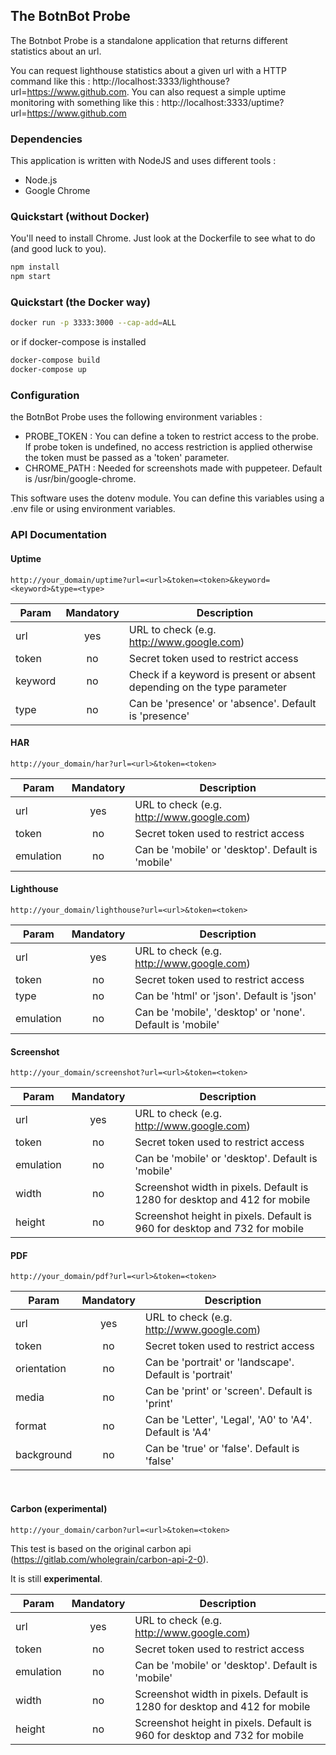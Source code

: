 ## The BotnBot Probe

The Botnbot Probe is a standalone application that returns different statistics about an url.

You can request lighthouse statistics about a given url with a HTTP command like this : http://localhost:3333/lighthouse?url=https://www.github.com.
You can also request a simple uptime monitoring with something like this : http://localhost:3333/uptime?url=https://www.github.com

### Dependencies

This application is written with NodeJS and uses different tools :

* Node.js
* Google Chrome

### Quickstart (without Docker)

You'll need to install Chrome. Just look at the Dockerfile to see what to do (and good luck to you).


```sh
npm install
npm start
```

### Quickstart (the Docker way)

```sh
docker run -p 3333:3000 --cap-add=ALL
```

or if docker-compose is installed

```sh
docker-compose build
docker-compose up
```

### Configuration

the BotnBot Probe uses the following environment variables :

* PROBE_TOKEN : You can define a token to restrict access to the probe. If probe token is undefined, no access restriction is applied otherwise the token must be passed as a 'token' parameter.
* CHROME_PATH : Needed for screenshots made with puppeteer. Default is /usr/bin/google-chrome.

This software uses the dotenv module. You can define this variables using a .env file or using environment variables.

### API Documentation

#### Uptime

```
http://your_domain/uptime?url=<url>&token=<token>&keyword=<keyword>&type=<type>
```

| Param   | Mandatory | Description  |
| --------|:---------:| -----|
| url     | yes       | URL to check (e.g. http://www.google.com)|
| token   | no        | Secret token used to restrict access |
| keyword | no        | Check if a keyword is present or absent depending on the type parameter |
| type    | no        | Can be 'presence' or 'absence'. Default is 'presence' |

#### HAR

```
http://your_domain/har?url=<url>&token=<token>
```

| Param   | Mandatory | Description  |
| --------|:---------:| -----|
| url     | yes       | URL to check (e.g. http://www.google.com)|
| token   | no        | Secret token used to restrict access |
| emulation | no      | Can be 'mobile' or 'desktop'. Default is 'mobile' |

#### Lighthouse

```
http://your_domain/lighthouse?url=<url>&token=<token>
```

| Param   | Mandatory | Description  |
| --------|:---------:| -----|
| url     | yes       | URL to check (e.g. http://www.google.com)|
| token   | no        | Secret token used to restrict access |
| type    | no        | Can be 'html' or 'json'. Default is 'json' |
| emulation | no      | Can be 'mobile', 'desktop' or 'none'. Default is 'mobile' |

#### Screenshot

```
http://your_domain/screenshot?url=<url>&token=<token>
```
| Param   | Mandatory | Description  |
| --------|:---------:| -----|
| url     | yes       | URL to check (e.g. http://www.google.com)|
| token   | no        | Secret token used to restrict access |
| emulation | no      | Can be 'mobile' or 'desktop'. Default is 'mobile' |
| width   | no        | Screenshot width in pixels. Default is 1280 for desktop and 412 for mobile |
| height  | no        | Screenshot height in pixels. Default is 960 for desktop and 732 for mobile |


#### PDF

```
http://your_domain/pdf?url=<url>&token=<token>
```

| Param   | Mandatory | Description  |
| --------|:---------:| -----|
| url     | yes       | URL to check (e.g. http://www.google.com)|
| token   | no        | Secret token used to restrict access |
| orientation | no    | Can be 'portrait' or 'landscape'. Default is 'portrait' |
| media   | no        | Can be 'print' or 'screen'. Default is 'print' |
| format  | no        | Can be 'Letter', 'Legal', 'A0' to 'A4'. Default is 'A4' |
| background | no     | Can be 'true' or 'false'. Default is 'false' |
 
#### Carbon (experimental)

```
http://your_domain/carbon?url=<url>&token=<token>
```

This test is based on the original carbon api (https://gitlab.com/wholegrain/carbon-api-2-0).

It is still **experimental**.

| Param   | Mandatory | Description  |
| --------|:---------:| -----|
| url     | yes       | URL to check (e.g. http://www.google.com)|
| token   | no        | Secret token used to restrict access |
| emulation | no      | Can be 'mobile' or 'desktop'. Default is 'mobile' |
| width   | no        | Screenshot width in pixels. Default is 1280 for desktop and 412 for mobile |
| height  | no        | Screenshot height in pixels. Default is 960 for desktop and 732 for mobile |